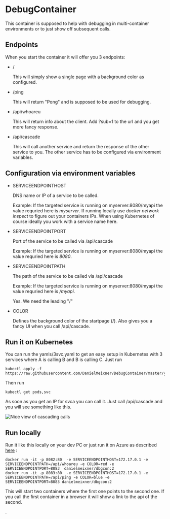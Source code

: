 # DebugContainer
This container is supposed to help with debugging in multi-container environments or to just show off subsequent calls.

## Endpoints

When you start the container it will offer you 3 endpoints:

- /
   
   This will simply show a single page with a background color as configured.

- /ping

    This will return "Pong" and is supposed to be used for debugging.

- /api/whoareu

    This will return info about the client. Add ?sub=1 to the url and you get more fancy response.

- /api/cascade

    This will call another service and return the response of the other service to you. The other service has to be configured via environment variables.

## Configuration via environment variables


- SERVICEENDPOINTHOST

    DNS name or IP of a service to be called.
    
    Example: If the targeted service is running on myserver:8080/myapi the value requried here is *myserver*. 
    If running locally use *docker network inspect* to figure out your containers IPs. When using Kubernetes of course ideally you work with a service name here.
    
- SERVICEENDPOINTPORT
    
    Port of the service to be called via /api/cascade

    Example: If the targeted service is running on myserver:8080/myapi the value requried here is *8080*. 

- SERVICEENDPOINTPATH
    
    The path of the service to be called via /api/cascade
    
    Example: If the targeted service is running on myserver:8080/myapi the value requried here is */myapi*. 
    
    Yes. We need the leading "/"

- COLOR

    Defines the background color of the startpage (/). Also gives you a fancy UI when you call /api/cascade. 

## Run it on Kubernetes

You can run the yamls/3svc.yaml to get an easy setup in Kubernetes with 3 services where A is calling B and B is calling C.
Just run 
```
kubectl apply -f https://raw.githubusercontent.com/DanielMeixner/DebugContainer/master/yamls/3svc.yaml
```

Then run
```
kubectl get pods,svc
```

As soon as you get an IP for svca you can call it. Just call <IP-OF-SVCA>/api/cascade and you will see something like this.

![Nice view of cascading calls ](./images/cascade.png)


## Run locally

Run it like this locally on your dev PC or just run it on Azure as described [here](https://docs.microsoft.com/en-us/azure/app-service/containers/tutorial-multi-container-app) :
```
docker run -it -p 8082:80  -e SERVICEENDPOINTHOST=172.17.0.1 -e SERVICEENDPOINTPATH=/api/whoareu -e COLOR=red -e SERVICEENDPOINTPORT=8083  danielmeixner/dbgcon:2
docker run -it -p 8083:80  -e SERVICEENDPOINTHOST=172.17.0.1 -e SERVICEENDPOINTPATH=/api/ping -e COLOR=blue -e SERVICEENDPOINTPORT=8083 danielmeixner/dbgcon:2
```

This will start two containers where the first one points to the second one. If you call the first container in a browser it will show a link to the api of the second.

.
